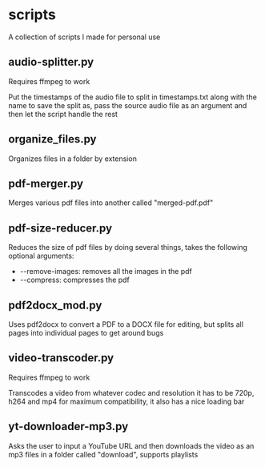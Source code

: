 # scripts
A collection of scripts I made for personal use

## audio-splitter.py
Requires ffmpeg to work

Put the timestamps of the audio file to split in timestamps.txt along with the name to save the split as, pass the source audio file as an argument and then let the script handle the rest

## organize_files.py
Organizes files in a folder by extension

## pdf-merger.py
Merges various pdf files into another called "merged-pdf.pdf"

## pdf-size-reducer.py
Reduces the size of pdf files by doing several things, takes the following optional arguments:
  - --remove-images: removes all the images in the pdf
  - --compress: compresses the pdf

## pdf2docx_mod.py
Uses pdf2docx to convert a PDF to a DOCX file for editing, but splits all pages into individual pages to get around bugs

## video-transcoder.py 
Requires ffmpeg to work

Transcodes a video from whatever codec and resolution it has to be 720p, h264 and mp4 for maximum compatibility, it also has a nice loading bar

## yt-downloader-mp3.py
Asks the user to input a YouTube URL and then downloads the video as an mp3 files in a folder called "download", supports playlists
